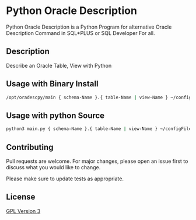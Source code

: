 # Python Oracle Description

Python Oracle Description is a Python Program for alternative Oracle Description Command in SQL*PLUS or SQL Developer For all.

## Description

Describe an Oracle Table, View with Python

## Usage with Binary Install
```sh
/opt/oradescpy/main { schema-Name }.{ table-Name | view-Name } ~/configFile.ini ~/log/
```

## Usage with python Source

```sh
python3 main.py { schema-Name }.{ table-Name | view-Name } ~/configFile.ini ~/log/
```

## Contributing
Pull requests are welcome. For major changes, please open an issue first to discuss what you would like to change.

Please make sure to update tests as appropriate.


## License
[GPL Version 3](https://www.gnu.org/licenses/gpl-3.0.en.html/)
